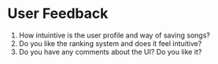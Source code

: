 # User Feedback
1) How intuintive is the user profile and way of saving songs?
2) Do you like the ranking system and does it feel intuitive?
3) Do you have any comments about the UI? Do you like it?
